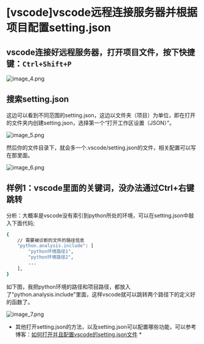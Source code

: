 # [vscode]vscode远程连接服务器并根据项目配置setting.json

## vscode连接好远程服务器，打开项目文件，按下快捷键：`Ctrl+Shift+P`
![image_4.png](image_4.png)

## 搜索setting.json
这边可以看到不同范围的setting.json，这边以文件夹（项目）为单位，即在打开的文件夹内创建setting.json，选择第一个“打开工作区设置（JSON）”。

![image_5.png](image_5.png)

然后你的文件目录下，就会多一个.vscode/setting.json的文件，相关配置可以写在那里面。

![image_6.png](image_6.png)

## 样例1：vscode里面的关键词，没办法通过Ctrl+右键跳转
分析：大概率是vscode没有索引到python所处的环境，可以在setting.json中敲入下面代码;
```bash
{
	// 需要被诊断的文件的路径信息
	"python.analysis.include": [
		"python环境路径1",
        "python环境路径2",
        ...
	],
}
```
如下图，我把python环境的路径和项目路径，都放入了"python.analysis.include"里面，这样vscode就可以跳转两个路径下的定义好的函数了。

![image_7.png](image_7.png)

* 其他打开setting.json的方法，以及setting.json可以配置哪些功能，可以参考博客：[如何打开并且配置vscode的setting.json文件](https://blog.csdn.net/daishu_shu/article/details/131439706) *
